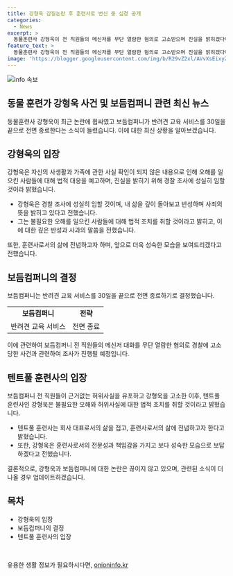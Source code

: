 ```yaml
---
title: 강형욱 갑질논란 후 훈련사로 변신 중 심경 공개
categories:
  - News
excerpt: >
  동물훈련사 강형욱이 전 직원들의 메신저를 무단 열람한 혐의로 고소받으며 진실을 밝히겠다며 사과하고, 훈련사로써의 삶에 집중하겠다고 밝혀졌다. 지난달 중순부터 시작된 갑질 논란에 투명하게 입장을 밝히지 않은 채 논란이 확산되자, 직원들이 고소장을 제출한 것으로 전해졌다. 그의 회사는 반려견 교육 서비스를 30일을 끝으로 전면 종료하겠다고 밝혔으며, KBS2 개는 훌륭하다 방송도 강형욱을 제외한 채로 재개되었다.
feature_text: >
  동물훈련사 강형욱이 전 직원들의 메신저를 무단 열람한 혐의로 고소받으며 진실을 밝히겠다며 사과하고, 훈련사로써의 삶에 집중하겠다고 밝혀졌다. 지난달 중순부터 시작된 갑질 논란에 투명하게 입장을 밝히지 않은 채 논란이 확산되자, 직원들이 고소장을 제출한 것으로 전해졌다. 그의 회사는 반려견 교육 서비스를 30일을 끝으로 전면 종료하겠다고 밝혔으며, KBS2 개는 훌륭하다 방송도 강형욱을 제외한 채로 재개되었다.
image: 'https://blogger.googleusercontent.com/img/b/R29vZ2xl/AVvXsEixyZcFfHzMRdzZMjFBmAUKJYCLCGyLL1o632UiGVXcaFdKo_bkvkuCioo0uUKlGfBVcT3P84aROyZIXSBEx3Aw5nCQ3pTgDom1WDC4m8eifvWiAmWEEVb4x6G_l8C0QH225ldMjyaFvpxGEBGNO37VmDTDMHGhJPq73UglMfDca1-0aw/s1600/blogspot.png'
---
```


<p><img src="https://blogger.googleusercontent.com/img/b/R29vZ2xl/AVvXsEixyZcFfHzMRdzZMjFBmAUKJYCLCGyLL1o632UiGVXcaFdKo_bkvkuCioo0uUKlGfBVcT3P84aROyZIXSBEx3Aw5nCQ3pTgDom1WDC4m8eifvWiAmWEEVb4x6G_l8C0QH225ldMjyaFvpxGEBGNO37VmDTDMHGhJPq73UglMfDca1-0aw/s1600/blogspot.png" alt="info 속보" /></p>

<h2 data-ke-size="size26">동물 훈련가 강형욱 사건 및 보듬컴퍼니 관련 최신 뉴스</h2>

<p data-ke-size="size16">동물훈련사 강형욱이 최근 논란에 휩싸였고 보듬컴퍼니가 반려견 교육 서비스를 30일을 끝으로 전면 종료한다는 소식이 들렸습니다. 이에 대한 최신 상황을 알아보겠습니다.</p>

<h2>강형욱의 입장</h2>

<p data-ke-size="size16">강형욱은 자신의 사생활과 가족에 관한 사실 확인이 되지 않은 내용으로 인해 오해를 일으킨 사람들에 대해 법적 대응을 예고하며, 진실을 밝히기 위해 경찰 조사에 성실히 임할 것이라 밝혔습니다.</p>

<ul>
  <li>강형욱은 경찰 조사에 성실히 임할 것이며, 내 삶을 깊이 돌아보고 반성하며 사죄의 뜻을 밝히고 있다고 전했습니다.</li>
  <li>그는 불필요한 오해를 일으킨 사람들에 대해 법적 조치를 취할 것이라고 밝히고, 이에 대한 깊은 반성과 사과의 말씀을 전했습니다.</li>
</ul>

<p data-ke-size="size16">또한, 훈련사로서의 삶에 전념하고자 하며, 앞으로 더욱 성숙한 모습을 보여드리겠다고 전했습니다.</p>

<h2>보듬컴퍼니의 결정</h2>

<p data-ke-size="size16">보듬컴퍼니는 반려견 교육 서비스를 30일을 끝으로 전면 종료하기로 결정했습니다.</p>

<table>
  <tr>
    <td style="text-align: center; height: 17px;"><b>보듬컴퍼니</b></td>
    <td style="text-align: center; height: 17px;"><b>전략</b></td>
  </tr>
  <tr>
    <td style="text-align: center; height: 17px;">반려견 교육 서비스</td>
    <td style="text-align: center; height: 17px;">전면 종료</td>
  </tr>
</table>

<p data-ke-size="size16">이에 관련하여 보듬컴퍼니 전 직원들의 메신저 대화를 무단 열람한 혐의로 경찰에 고소당한 사건과 관련하여 조사가 진행될 예정입니다.</p>

<h2>텐트풀 훈련사의 입장</h2>

<p data-ke-size="size16">보듬컴퍼니 전 직원들이 근거없는 허위사실을 유포하고 강형욱을 고소한 이후, 텐트풀 훈련사인 강형욱은 불필요한 오해와 허위사실에 대한 법적 조치를 취할 것이라고 밝혔습니다.</p>

<ul>
  <li>텐트풀 훈련사는 회사 대표로서의 삶을 접고, 훈련사로서의 삶에 전념하고자 한다고 밝혔습니다.</li>
  <li>또한, 강형욱은 훈련사로서의 전문성과 책임감을 가지고 보다 성숙한 모습으로 보답하겠다고 전했습니다.</li>
</ul>

<p data-ke-size="size16">결론적으로, 강형욱과 보듬컴퍼니에 대한 논란은 끊이지 않고 있으며, 관련된 소식이 더 나올 경우 업데이트하겠습니다.</p>

<h2 data-ke-size="size26">목차</h2>

<ul><li>강형욱의 입장</li><li>보듬컴퍼니의 결정</li><li>텐트풀 훈련사의 입장</li></ul>

<p data-ke-size="size16">&nbsp;</p>
유용한 생활 정보가 필요하시다면, <a href="https://onioninfo.kr" rel="dofollow">onioninfo.kr</a>


